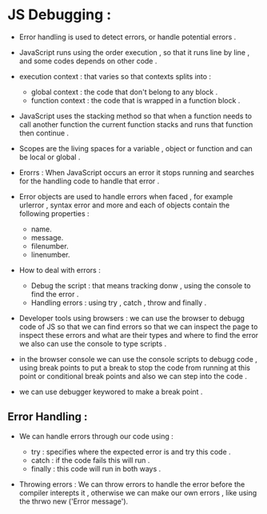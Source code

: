 # JS Debugging : 
- Error handling is used to detect errors, or handle potential errors .

- JavaScript runs using the order execution , so that it runs line by line , and some
codes depends on other code .
- execution context : that varies so that contexts splits into :
    - global context : the code that don't belong to any block .
    - function context : the code that is wrapped in a function block .

- JavaScript uses the stacking method so that when a function needs to call another function the current
function stacks and runs that function then continue .

- Scopes are the living spaces for a variable , object or function and can be local or global .

- Erorrs : When JavaScript occurs an error it stops running and searches for the handling code to handle that error .

- Error objects are used to handle errors when faced , for example urlerror , syntax error and more 
and each of objects contain the following properties :
    - name.
    - message.
    - filenumber.
    - linenumber.

- How to deal with errors : 
    - Debug the script : that means tracking donw , using the console to find the error .
    - Handling errors : using try , catch , throw and finally .

- Developer tools using browsers : we can use the browser to debugg code of JS so that we can find errors
so that we can inspect the page to inspect these errors and what are their types and where to find the error 
we also can use the console to type scripts .

- in the browser console we can use the console scripts to debugg code  , using break points to put a break 
to stop the code from running at this point or conditional break points and also we can step into the code .

- we can use debugger keywored to make a break point .

## Error Handling : 

- We can handle errors through our code using :

    - try : specifies where the expected error is and try this code .
    - catch : if the code fails this will run .
    - finally : this code will run in both ways .

- Throwing errors : We can throw errors to handle the error before the compiler interepts it ,
otherwise we can make our own errors , like using the thrwo new ('Error message').